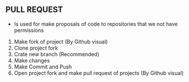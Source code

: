 
## PULL REQUEST

- Is used for make proposals of code to repositories that we not have permissions

1. Make fork of project (By Github visual)
2. Clone project fork
3. Crate new branch (Recommended)
4. Make changes
5. Make Commit and Push
6. Open project fork and make pull request of projects (By Github visual)
